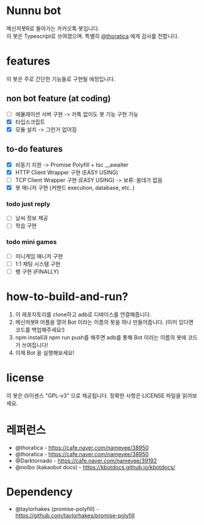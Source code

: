 # Nunnu bot

메신저봇R로 돌아가는 카카오톡 봇입니다.  
이 봇은 Typescript로 쓰여졌으며. 특별히 [@thoratica](https://github.com/thoratica) 에게 감사를 전합니다.

# features

이 봇은 주로 간단한 기능들로 구현될 에정입니다.

## non bot feature (at coding)

-   [ ] 에뮬레이션 서버 구현 -> 카톡 없이도 봇 기능 구현 가능
-   [x] 타입스크립트
-   [x] 모듈 설치 -> 그런거 없어짐

## to-do features

-   [x] 비동기 지원 -> Promise Polyfill + tsc \_\_awaiter
-   [x] HTTP Client Wrapper 구현 (EASY USING)
-   [ ] TCP Client Wrapper 구현 (EASY USING) -> 보류: 쓸데가 없음
-   [x] 봇 매니저 구현 (커맨드 execution, database, etc..)

### todo just reply

-   [ ] 날씨 정보 제공
-   [ ] 학습 구현

### todo mini games

-   [ ] 미니게임 매니저 구현
-   [ ] 1:1 채팅 시스템 구현
-   [ ] 뱅 구현 (FINALLY)

# how-to-build-and-run?

1. 이 레포지토리를 clone하고 adb로 디바이스를 연결해줍니다.
2. 메신저봇R 어플을 열어 Bot 이라는 이름의 봇을 하나 만들어줍니다. (이미 있다면 코드를 백업해주세요!)
3. npm install과 npm run push를 해주면 adb를 통해 Bot 이라는 이름의 봇에 코드가 쓰여집니다!
4. 이제 Bot 을 실행해보세요!

# license

이 봇은 라이센스 "GPL-v3" 으로 제공됩니다. 정확한 사항은 LICENSE 파일을 읽어보세요.

# 레퍼런스

-   @thoratica - https://cafe.naver.com/nameyee/38950
-   @thoratica - https://cafe.naver.com/nameyee/38950
-   @Darktornado - https://cafe.naver.com/nameyee/39192
-   @nolbo (kakaobot docs) - https://kbotdocs.github.io/kbotdocs/

# Dependency

-   @taylorhakes (promise-polyfill) - https://github.com/taylorhakes/promise-polyfill
